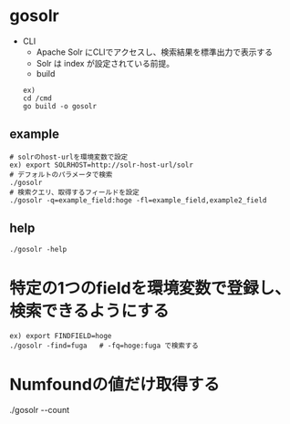 # gosolr
- CLI
  - Apache Solr にCLIでアクセスし、検索結果を標準出力で表示する
  - Solr は index が設定されている前提。
  -  build
  ```
  ex)
  cd /cmd
  go build -o gosolr
  ```
## example
```
# solrのhost-urlを環境変数で設定
ex) export SOLRHOST=http://solr-host-url/solr
# デフォルトのパラメータで検索
./gosolr
# 検索クエリ、取得するフィールドを設定
./gosolr -q=example_field:hoge -fl=example_field,example2_field
```

## help
```
./gosolr -help
```

# 特定の1つのfieldを環境変数で登録し、検索できるようにする
```
ex) export FINDFIELD=hoge
./gosolr -find=fuga   # -fq=hoge:fuga で検索する
```

# Numfoundの値だけ取得する
./gosolr --count
```
